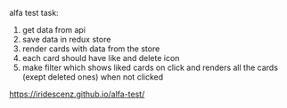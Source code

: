 alfa test task:
1. get data from api
2. save data in redux store
3. render cards with data from the store
4. each card should have like and delete icon
5. make filter which shows liked cards on click and renders all the cards (exept deleted ones) when not clicked

https://iridescenz.github.io/alfa-test/